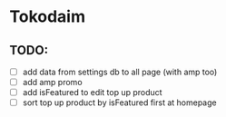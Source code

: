 # Tokodaim

## TODO: 
- [ ] add data from settings db to all page (with amp too)
- [ ] add amp promo
- [ ] add isFeatured to edit top up product
- [ ] sort top up product by isFeatured first at homepage
